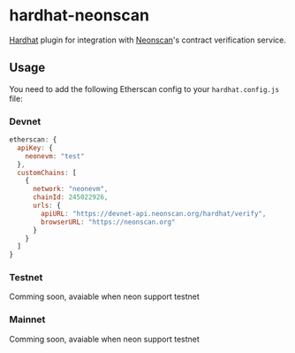 # hardhat-neonscan

[Hardhat](https://hardhat.org) plugin for integration with [Neonscan](https://neonscan.org/)'s contract verification service.


## Usage
You need to add the following Etherscan config to your `hardhat.config.js` file:
### Devnet

```js
etherscan: {
  apiKey: {
    neonevm: "test"
  },
  customChains: [
    {
      network: "neonevm",
      chainId: 245022926,
      urls: {
        apiURL: "https://devnet-api.neonscan.org/hardhat/verify",
        browserURL: "https://neonscan.org"
      }
    }
  ]
}
```

### Testnet
Comming soon, avaiable when neon support testnet

### Mainnet
Comming soon, avaiable when neon support testnet